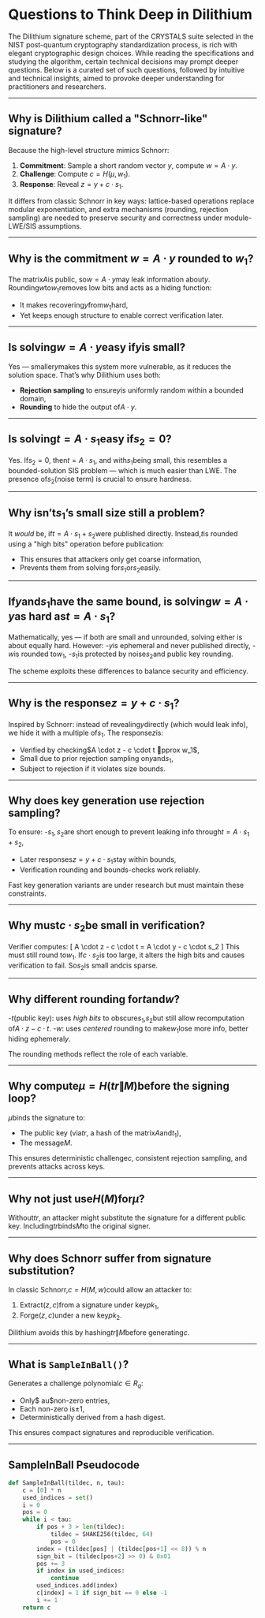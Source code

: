 
# Questions to Think Deep in Dilithium

The Dilithium signature scheme, part of the CRYSTALS suite selected in the NIST post-quantum cryptography standardization process, is rich with elegant cryptographic design choices. While reading the specifications and studying the algorithm, certain technical decisions may prompt deeper questions. Below is a curated set of such questions, followed by intuitive and technical insights, aimed to provoke deeper understanding for practitioners and researchers.

---

## Why is Dilithium called a "Schnorr-like" signature?
Because the high-level structure mimics Schnorr: 
1. **Commitment**: Sample a short random vector $y$, compute $w=A\cdot y$.
2. **Challenge**: Compute $c = H(\mu, w_1)$.
3. **Response**: Reveal $z = y + c \cdot s_1$.

It differs from classic Schnorr in key ways: lattice-based operations replace modular exponentiation, and extra mechanisms (rounding, rejection sampling) are needed to preserve security and correctness under module-LWE/SIS assumptions.

---

## Why is the commitment $w = A \cdot y$ rounded to $w_1$?
The matrix$A$is public, so$w = A \cdot y$may leak information about$y$. Rounding$w$to$w_1$removes low bits and acts as a hiding function:
- It makes recovering$y$from$w_1$hard,
- Yet keeps enough structure to enable correct verification later.

---

## Is solving$w = A \cdot y$easy if$y$is small?
Yes — smaller$y$makes this system more vulnerable, as it reduces the solution space. That’s why Dilithium uses both:
- **Rejection sampling** to ensure$y$is uniformly random within a bounded domain,
- **Rounding** to hide the output of$A \cdot y$.

---

## Is solving$t = A \cdot s_1$easy if$s_2 = 0$?
Yes. If$s_2 = 0$, then$t = A \cdot s_1$, and with$s_1$being small, this resembles a bounded-solution SIS problem — which is much easier than LWE. The presence of$s_2$(noise term) is crucial to ensure hardness.

---

## Why isn’t$s_1$’s small size still a problem?
It *would* be, if$t = A \cdot s_1 + s_2$were published directly. Instead,$t$is rounded using a "high bits" operation before publication:
- This ensures that attackers only get coarse information,
- Prevents them from solving for$s_1$or$s_2$easily.

---

## If$y$and$s_1$have the same bound, is solving$w = A \cdot y$as hard as$t = A \cdot s_1$?
Mathematically, yes — if both are small and unrounded, solving either is about equally hard. However:
-$y$is ephemeral and never published directly,
-$w$is rounded to$w_1$,
-$s_1$is protected by noise$s_2$and public key rounding.

The scheme exploits these differences to balance security and efficiency.

---

## Why is the response$z = y + c \cdot s_1$?
Inspired by Schnorr: instead of revealing$y$directly (which would leak info), we hide it with a multiple of$s_1$. The response$z$is:
- Verified by checking$A \cdot z - c \cdot t pprox w_1$,
- Small due to prior rejection sampling on$y$and$s_1$,
- Subject to rejection if it violates size bounds.

---

## Why does key generation use rejection sampling?
To ensure:
-$s_1, s_2$are short enough to prevent leaking info through$t = A \cdot s_1 + s_2$,
- Later responses$z = y + c \cdot s_1$stay within bounds,
- Verification rounding and bounds-checks work reliably.

Fast key generation variants are under research but must maintain these constraints.

---

## Why must$c \cdot s_2$be small in verification?
Verifier computes:
\[ A \cdot z - c \cdot t = A \cdot y - c \cdot s_2 \]
This must still round to$w_1$. If$c \cdot s_2$is too large, it alters the high bits and causes verification to fail. So$s_2$is small and$c$is sparse.

---

## Why different rounding for$t$and$w$?
-$t$(public key): uses *high bits* to obscure$s_1$,$s_2$but still allow recomputation of$A \cdot z - c \cdot t$.
-$w$: uses *centered* rounding to make$w_1$lose more info, better hiding ephemeral$y$.

The rounding methods reflect the role of each variable.

---

## Why compute$\mu = H(tr \| M)$before the signing loop?
$\mu$binds the signature to:
- The public key (via$tr$, a hash of the matrix$A$and$t_1$),
- The message$M$.

This ensures deterministic challenge$c$, consistent rejection sampling, and prevents attacks across keys.

---

## Why not just use$H(M)$for$\mu$?
Without$tr$, an attacker might substitute the signature for a different public key. Including$tr$binds$M$to the original signer.

---

## Why does Schnorr suffer from signature substitution?
In classic Schnorr,$c = H(M, w)$could allow an attacker to:
1. Extract$(z, c)$from a signature under key$pk_1$,
2. Forge$(z, c)$under a new key$pk_2$.

Dilithium avoids this by hashing$tr \| M$before generating$c$.

---

## What is `SampleInBall()`?
Generates a challenge polynomial$c \in R_q$:
- Only$	au$non-zero entries,
- Each non-zero is$\pm 1$,
- Deterministically derived from a hash digest.

This ensures compact signatures and reproducible verification.

---

## SampleInBall Pseudocode
```python
def SampleInBall(tildec, n, tau):
    c = [0] * n
    used_indices = set()
    i = 0
    pos = 0
    while i < tau:
        if pos + 3 > len(tildec):
            tildec = SHAKE256(tildec, 64)
            pos = 0
        index = (tildec[pos] | (tildec[pos+1] << 8)) % n
        sign_bit = (tildec[pos+2] >> 0) & 0x01
        pos += 3
        if index in used_indices:
            continue
        used_indices.add(index)
        c[index] = 1 if sign_bit == 0 else -1
        i += 1
    return c
```

